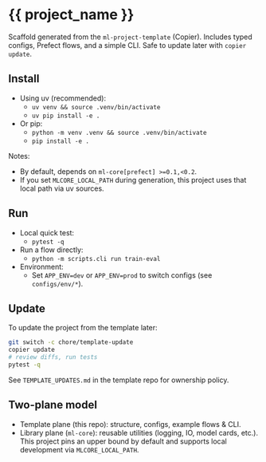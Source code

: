 # {{ project_name }}

Scaffold generated from the `ml-project-template` (Copier). Includes typed configs, Prefect flows, and a simple CLI. Safe to update later with `copier update`.

## Install

- Using uv (recommended):
  - `uv venv && source .venv/bin/activate`
  - `uv pip install -e .`
- Or pip:
  - `python -m venv .venv && source .venv/bin/activate`
  - `pip install -e .`

Notes:
- By default, depends on `ml-core[prefect] >=0.1,<0.2`.
- If you set `MLCORE_LOCAL_PATH` during generation, this project uses that local path via uv sources.

## Run

- Local quick test:
  - `pytest -q`
- Run a flow directly:
  - `python -m scripts.cli run train-eval`
- Environment:
  - Set `APP_ENV=dev` or `APP_ENV=prod` to switch configs (see `configs/env/*`).

## Update

To update the project from the template later:

```bash
git switch -c chore/template-update
copier update
# review diffs, run tests
pytest -q
```

See `TEMPLATE_UPDATES.md` in the template repo for ownership policy.

## Two-plane model

- Template plane (this repo): structure, configs, example flows & CLI.
- Library plane (`ml-core`): reusable utilities (logging, IO, model cards, etc.). This project pins an upper bound by default and supports local development via `MLCORE_LOCAL_PATH`.

